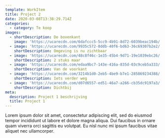 ```yaml
---
template: WorkItem
title: Project 2
date: 2020-03-08T13:38:29.714Z
categories:
  - category: Te koop
images:
  - shortDescription: De bovenkant
    image: 'https://ucarecdn.com/6dafccc5-5cc9-4b91-8d72-6039beac194b/'
  - image: 'https://ucarecdn.com/9935c572-8ddb-40f6-bd63-36c69307b2e2/'
    shortDescription: Omgeving is nu zichtbaar
  - image: 'https://ucarecdn.com/48c8f46c-1e35-45b4-9d71-19e1039ebc26/'
    shortDescription: 2 stuks maar
  - image: 'https://ucarecdn.com/edaa9bc7-143e-416a-835d-03c9ceb5a333/'
    shortDescription: Van de voorkant
  - image: 'https://ucarecdn.com/3214b1d0-2eb5-4be9-b7e1-285869234388/'
    shortDescription: Iets verder weg
  - image: 'https://ucarecdn.com/d07d6557-ed51-46a7-a266-cb35dc9197a3/'
    shortDescription: Dichtbij
meta:
  description: Project 1 beschrijving
  title: Project 1
---
```

Lorem ipsum dolor sit amet, consectetur adipiscing elit, sed do eiusmod tempor incididunt ut labore et dolore magna aliqua. Dui faucibus in ornare quam viverra orci sagittis eu volutpat. Eu nisl nunc mi ipsum faucibus vitae aliquet nec ullamcorper.